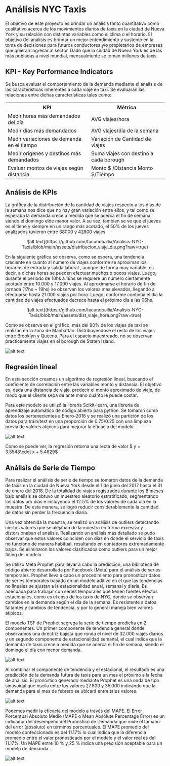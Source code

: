 # Análisis NYC Taxis

El objetivo de este proyecto es  brindar un análisis tanto cuantitativo como  cualitativo acerca de los movimientos diarios de taxis en la ciudad de Nueva York y su relación con distintas variables como el clima o el horario. El objetivo del análisis es brindar un  mejor entendimiento y sustento en la toma de decisiones para futuros conductores y/o propietarios de empresas que quieran ingresar al sector. Dado que la ciudad de Nueva York es de las más pobladas a nivel mundial, mensualmente se toman millones de taxis.

## KPI - Key Performance Indicators

Se busca evaluar el comportamiento de la demanda mediante el análisis de las características inherentes a cada viaje en taxi. Se evaluarán las relaciones entre dichas características tales como: 

| KPI             | Métrica    
|-------------------|-------------|
| Medir horas más demandados del día | AVG viajes/hora |
| Medir días más demandados | AVG viajes/día de la semana |
| Medir variaciones de demanda en el tiempo | Variación de Cantidad de viajes |
| Medir orígenes y destinos más demandados | Suma viajes con destino a cada borough |
| Evaluar montos de viajes según distancia | Monto $ /Distancia Monto $/Tiempo |

## Análisis de KPIs

La gráfica de la distribución de la cantidad de viajes respecto a los días de la semana nos dice que no hay gran variación entre ellos, y tal como se esperaba la demanda crece a medida que se acerca el fin de semana, siendo el domingo elde menor valor. A su vez, tambien se ve que el jueves es el tiene y siempre en un rango más acotado, el 50% de los jueves analizados tuvieron entre 38000 y 42800 viajes.

<center>
  ![alt text](https://github.com/facundoallia/Analisis-NYC-Taxis/blob/main/assets/distribucion_viaje_dia.png?raw=true)
</center>

En la siguiente gráfica se observa, como se espera, una tendencia creciente en cuanto al numero de viajes conforme se aproximan los horarios de entrada y salida laboral , aunque de forma muy variable, es decir, a dichas horas se pueden efectuar muchos o pocos viajes.
Luego, durante el período de 10hs a 16hs se requiere un número ciertamente acotado entre 10.000 y 17.000 viajes. Al aproximarse el horario de fin de jornada (17hs ~ 19hs) se observan los valores más elevados, llegando a efectuarse hasta 21.000 viajes por hora. Luego, conforme continúa el día la cantidad de viajes efectuados decrece hasta el próximo día a las 06hs.
  
<center> 
![alt text](https://github.com/facundoallia/Analisis-NYC-Taxis/blob/main/assets/dist_viaje_hora.png?raw=true) 
</center>

Como se observa en el gráfico, más del 90% de los viajes de taxi se realizan en la zona de Manhattan. Distribuyendose el resto de los viajes entre Brooklyn y Queens. Para el espacio muestreado, no se observan practicamente viajes en el borough de  Staten Island.

![alt text](https://github.com/facundoallia/Analisis-NYC-Taxis/blob/main/assets/map_popu_borough.png?raw=true)

## Regresión lineal 

En esta sección creamos un algoritmo de regresión lineal, buscando el coeficiente de correlación entre las variables monto y distancia. El objetivo es, dada una distancia de viaje, predecir el monto aproximado de viaje, de modo que el cliente sepa de ante mano cuánto le puede costar. 

Para este modelo se utilizó la librería Scikit-learn, una librería de aprendizaje automático de código abierto para python. Se tomaron como datos los pertenecientes a Enero-2018 y se realizó una partición de los datos para train/test en una proporción de 0.75/0.25 con una limpieza previa de valores atípicos para mejorar la eficacia del modelo. 

![alt text](https://github.com/facundoallia/Analisis-NYC-Taxis/blob/main/assets/regresion_dist_monto_total.png?raw=true)

Como se puede ver, la regresión retorna una recta de valor $ y = 3.5548\cdot x + 5.4629$

## Análisis de Serie de Tiempo

Para realizar el análisis de serie de tiempo se tomaron datos de la demanda de taxis en la ciudad de Nueva York desde el 1 de junio del 2017 hasta el 31 de enero del 2018. De la totalidad de viajes registrados durante los 8 meses bajo análisis se obtuvo un muestreo aleatorio estratificado, segmentando los datos por días e incluyendo el 12.5% de los valores de cada día en la muestra. De esta manera, se logró reducir considerablemente la cantidad de datos sin perder la frecuencia diaria.

Una vez obtenida la muestra, se realizó un análisis de outliers detectando ciertos valores que se alejaban de la muestra en forma excesiva y distorsionaban el análisis. Realizando un análisis más detallado se pudo observar que estos valores coinciden con días en donde el servicio de taxis no funciono de manera habitual, resultando en contadores extremadamente bajos. Se eliminaron los valores clasificados como outliers para un mejor fiiting del modelo.

Se utilizo Meta Prophet para llevar a cabo la predicción, una biblioteca de código abierto desarrollada por Facebook (Meta) para el análisis de series temporales. Prophet lleva a cabo un procedimiento para pronosticar datos de series temporales basado en un modelo aditivo en el que las tendencias no lineales se ajustan a la estacionalidad anual, semanal y diaria. Es adecuada para trabajar con series temporales que tienen fuertes efectos estacionales, como es el caso de los taxis de NYC, donde se observan cambios en la demanda según el día de la semana. Es resistente a datos faltantes y cambios de tendencia, y por lo general maneja bien valores atípicos. 

El modelo TSF de Prophet segrega la serie de tiempo predicha en 2 componentes. Un primer componente de tendencia general donde observamos una directriz bajista que ronda el nivel de 32.000 viajes diarios y un segundo componente de estacionalidad semanal, el cual indica que la demanda de taxis crece a medida que se acerca el fin de semana, siendo el domingo el día con menor demanda. 


![alt text](https://github.com/facundoallia/Analisis-NYC-Taxis/blob/main/assets/season.jpg?raw=true)

Al combinar el componente de tendencia y el estacional, el resultado es una predicción de la demanda futura de taxis para un mes el próximo a la fecha de análisis. El pronóstico generado mediante Prophet es una onda de tipo sinusoidal que oscila entre los valores 27.800 y 35.000 indicando que la demanda para el mes de febrero se ubicará entre tales valores. 

![alt text](https://github.com/facundoallia/Analisis-NYC-Taxis/blob/main/assets/TSF%20final.PNG?raw=true)

Podemos medir la eficacia del modelo a través del MAPE. El Error Porcentual Absoluto Medio (MAPE o Mean Absolute Percentage Error) es un indicador del desempeño del Pronóstico de Demanda que mide el tamaño del error (absoluto) en términos porcentuales. El MAPE promedio del modelo confeccionado es del 11.17% lo cual indica que la diferencia promedio entre el valor pronosticado por el modelo y el valor real es del 11.17%. Un MAPE entre 10 % y 25 % indica una precisión aceptable para un modelo de demanda. 

![alt text](https://github.com/facundoallia/Analisis-NYC-Taxis/blob/main/assets/MAPE.jpg?raw=true)
